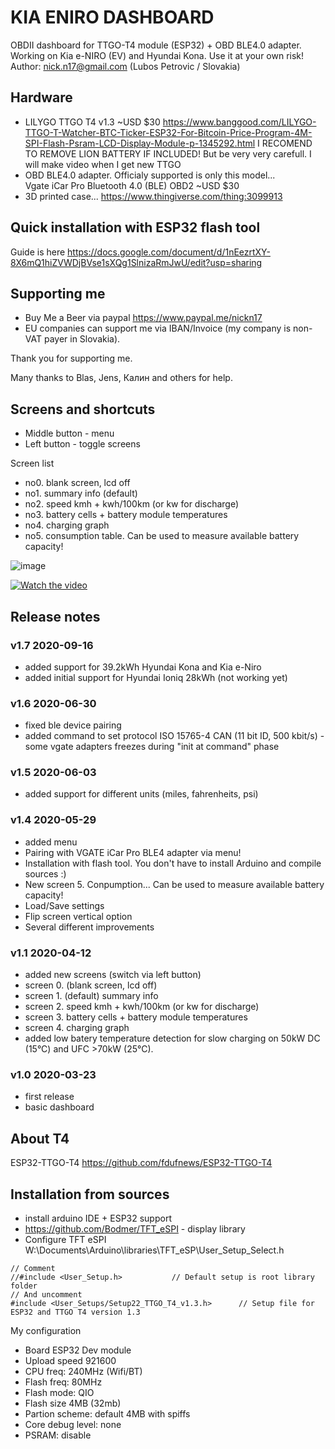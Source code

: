 # KIA ENIRO DASHBOARD

OBDII dashboard for TTGO-T4 module (ESP32) + OBD BLE4.0 adapter. Working on Kia e-NIRO (EV) and Hyundai Kona.
Use it at your own risk!
Author: nick.n17@gmail.com (Lubos Petrovic / Slovakia)

## Hardware 
- LILYGO TTGO T4 v1.3 
  ~USD $30 https://www.banggood.com/LILYGO-TTGO-T-Watcher-BTC-Ticker-ESP32-For-Bitcoin-Price-Program-4M-SPI-Flash-Psram-LCD-Display-Module-p-1345292.html
  I RECOMEND TO REMOVE LION BATTERY IF INCLUDED! But be very very carefull. I will make video when I get new TTGO
- OBD BLE4.0 adapter. 
  Officialy supported is only this model...  
  Vgate iCar Pro Bluetooth 4.0 (BLE) OBD2 ~USD $30    
- 3D printed case... 
  https://www.thingiverse.com/thing:3099913

## Quick installation with ESP32 flash tool

Guide is here
https://docs.google.com/document/d/1nEezrtXY-8X6mQ1hiZVWDjBVse1sXQg1SlnizaRmJwU/edit?usp=sharing

## Supporting me

- Buy Me a Beer via paypal https://www.paypal.me/nickn17
- EU companies can support me via IBAN/Invoice (my company is non-VAT payer in Slovakia).

Thank you for supporting me.

Many thanks to Blas, Jens, Калин and others for help.

## Screens and shortcuts
- Middle button - menu 
- Left button - toggle screens

Screen list
- no0. blank screen, lcd off
- no1. summary info (default)
- no2. speed kmh + kwh/100km (or kw for discharge)
- no3. battery cells + battery module temperatures
- no4. charging graph
- no5. consumption table. Can be used to measure available battery capacity! 

![image](https://github.com/nickn17/enirodashboard/blob/master/screenshots/v1.jpg)

[![Watch the video](https://github.com/nickn17/enirodashboard/blob/master/screenshots/v0.9.jpg)](https://www.youtube.com/watch?v=Jg5VP2P58Yg&)

## Release notes
    
### v1.7 2020-09-16
- added support for 39.2kWh Hyundai Kona and Kia e-Niro
- added initial support for Hyundai Ioniq 28kWh (not working yet)

### v1.6 2020-06-30
- fixed ble device pairing
- added command to set protocol ISO 15765-4 CAN (11 bit ID, 500 kbit/s) - some vgate adapters freezes during "init at command" phase

### v1.5 2020-06-03
- added support for different units (miles, fahrenheits, psi)

### v1.4 2020-05-29
- added menu 
- Pairing with VGATE iCar Pro BLE4 adapter via menu!
- Installation with flash tool. You don't have to install Arduino and compile sources :)
- New screen 5. Conpumption... Can be used to measure available battery capacity!
- Load/Save settings 
- Flip screen vertical option
- Several different improvements

### v1.1 2020-04-12
- added new screens (switch via left button)
- screen 0. (blank screen, lcd off)
- screen 1. (default) summary info
- screen 2. speed kmh + kwh/100km (or kw for discharge)
- screen 3. battery cells + battery module temperatures
- screen 4. charging graph
- added low batery temperature detection for slow charging on 50kW DC (15°C) and UFC >70kW (25°C).

### v1.0 2020-03-23
- first release
- basic dashboard

## About T4
ESP32-TTGO-T4
https://github.com/fdufnews/ESP32-TTGO-T4

## Installation from sources
- install arduino IDE + ESP32 support
- https://github.com/Bodmer/TFT_eSPI  - display library
- Configure TFT eSPI
  W:\Documents\Arduino\libraries\TFT_eSP\User_Setup_Select.h  
```  
// Comment
//#include <User_Setup.h>           // Default setup is root library folder
// And uncomment
#include <User_Setups/Setup22_TTGO_T4_v1.3.h>      // Setup file for ESP32 and TTGO T4 version 1.3
```  

My configuration
- Board ESP32 Dev module
- Upload speed 921600
- CPU freq: 240MHz (Wifi/BT)
- Flash freq: 80MHz
- Flash mode: QIO
- Flash size 4MB (32mb)
- Partion scheme: default 4MB with spiffs
- Core debug level: none
- PSRAM: disable

